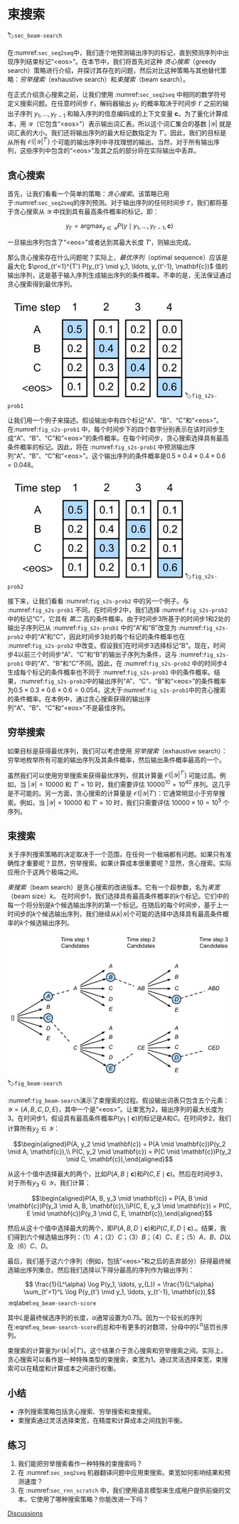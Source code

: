 # 束搜索
:label:`sec_beam-search`

在:numref:`sec_seq2seq`中，我们逐个地预测输出序列的标记，直到预测序列中出现序列结束标记“&lt;eos&gt;”。在本节中，我们将首先对这种 *贪心搜索*（greedy search）策略进行介绍，并探讨其存在的问题，然后对比这种策略与其他替代策略：*穷举搜索*（exhaustive search）和*束搜索*（beam search）。

在正式介绍贪心搜索之前，让我们使用 :numref:`sec_seq2seq` 中相同的数学符号定义搜索问题。在任意时间步 $t'$，解码器输出 $y_{t'}$ 的概率取决于时间步 $t'$ 之前的输出子序列 $y_1, \ldots, y_{t'-1}$ 和输入序列的信息编码成的上下文变量 $\mathbf{c}$。为了量化计算成本，用 $\mathcal{Y}$（它包含“&lt;eos&gt;”）表示输出词汇表。所以这个词汇集合的基数 $\left|\mathcal{Y}\right|$ 就是词汇表的大小。我们还将输出序列的最大标记数指定为 $T'$。因此，我们的目标是从所有 $\mathcal{O}(\left|\mathcal{Y}\right|^{T'})$ 个可能的输出序列中寻找理想的输出。当然，对于所有输出序列，这些序列中包含的“&lt;eos&gt;”及其之后的部分将在实际输出中丢弃。

## 贪心搜索

首先，让我们看看一个简单的策略：*贪心搜索*。该策略已用于:numref:`sec_seq2seq`的序列预测。对于输出序列的任何时间步 $t'$，我们都将基于贪心搜索从 $\mathcal{Y}$ 中找到具有最高条件概率的标记，即：

$$y_{t'} = \operatorname*{argmax}_{y \in \mathcal{Y}} P(y \mid y_1, \ldots, y_{t'-1}, \mathbf{c})$$

一旦输出序列包含了“&lt;eos&gt;”或者达到其最大长度 $T'$，则输出完成。

那么贪心搜索存在什么问题呢？实际上，*最优序列*（optimal sequence）应该是最大化 $\prod_{t'=1}^{T'} P(y_{t'} \mid y_1, \ldots, y_{t'-1}, \mathbf{c})$ 值的输出序列，这是基于输入序列生成输出序列的条件概率。不幸的是，无法保证通过贪心搜索得到最优序列。

![在每个时间步，贪心搜索选择具有最高条件概率的标记。](../img/s2s-prob1.svg)
:label:`fig_s2s-prob1`

让我们用一个例子来描述。假设输出中有四个标记“A”、“B”、“C”和“&lt;eos&gt;”。 在:numref:`fig_s2s-prob1` 中，每个时间步下的四个数字分别表示在该时间步生成“A”、“B”、“C”和“&lt;eos&gt;”的条件概率。在每个时间步，贪心搜索选择具有最高条件概率的标记。因此，将在 :numref:`fig_s2s-prob1` 中预测输出序列“A”、“B”、“C”和“&lt;eos&gt;”。这个输出序列的条件概率是$0.5\times0.4\times0.4\times0.6 = 0.048$。

![每个时间步下的四个数字表示在该时间步生成“A”、“B”、“C”和“&lt;eos&gt;”的条件概率。在时间步2，选择具有第二高条件概率的令牌“C”。](../img/s2s-prob2.svg)
:label:`fig_s2s-prob2`

接下来，让我们看看 :numref:`fig_s2s-prob2` 中的另一个例子。与 :numref:`fig_s2s-prob1` 不同，在时间步2中，我们选择 :numref:`fig_s2s-prob2` 中的标记“C”，它具有 *第二* 高的条件概率。由于时间步3所基于的时间步1和2处的输出子序列已从 :numref:`fig_s2s-prob1` 中的“A”和“B”改变为 :numref:`fig_s2s-prob2` 中的“A”和“C”，因此时间步3处的每个标记的条件概率也在 :numref:`fig_s2s-prob2` 中改变。假设我们在时间步3选择标记“B”。现在，时间步4以前三个时间步“A”、“C”和“B”的输出子序列为条件，这与 :numref:`fig_s2s-prob1` 中的“A”、“B”和“C”不同。因此，在 :numref:`fig_s2s-prob2` 中的时间步4生成每个标记的条件概率也不同于 :numref:`fig_s2s-prob1` 中的条件概率。结果，:numref:`fig_s2s-prob2`中的输出序列“A”、“C”、“B”和“&lt;eos&gt;”的条件概率为$0.5\times0.3 \times0.6\times0.6=0.054$，这大于:numref:`fig_s2s-prob1`中的贪心搜索的条件概率。在本例中，通过贪心搜索获得的输出序列“A”、“B”、“C”和“&lt;eos&gt;”不是最佳序列。

## 穷举搜索

如果目标是获得最优序列，我们可以考虑使用 *穷举搜索*（exhaustive search）：穷举地枚举所有可能的输出序列及其条件概率，然后输出条件概率最高的一个。

虽然我们可以使用穷举搜索来获得最优序列，但其计算量 $\mathcal{O}(\left|\mathcal{Y}\right|^{T'})$ 可能过高。例如，当 $|\mathcal{Y}|=10000$ 和 $T'=10$ 时，我们需要评估 $10000^{10} = 10^{40}$ 序列。这几乎是不可能的。另一方面，贪心搜索的计算量是 $\mathcal{O}(\left|\mathcal{Y}\right|T')$：它通常明显小于穷举搜索。例如，当 $|\mathcal{Y}|=10000$ 和 $T'=10$ 时，我们只需要评估 $10000\times10=10^5$ 个序列。

## 束搜索

关于序列搜索策略的决定取决于一个范围，在任何一个极端都有问题。如果只有准确性才重要呢？显然，穷举搜索。如果计算成本很重要呢？显然，贪心搜索。实际应用介于这两个极端之间。

*束搜索*（beam search）是贪心搜索的改进版本。它有一个超参数，名为*束宽*（beam size）$k$。
在时间步1，我们选择具有最高条件概率的$k$个标记。它们中的每一个将分别是$k$个候选输出序列的第一个标记。在随后的每个时间步，基于上一时间步的$k$个候选输出序列，我们继续从$k\left|\mathcal{Y}\right|$个可能的选择中选择具有最高条件概率的$k$个候选输出序列。

![束搜索过程（束宽：2，输出序列的最大长度：3）。候选输出序列是$A$、$C$、$AB$、$CE$、$ABD$和$CED$。](../img/beam-search.svg)
:label:`fig_beam-search`

:numref:`fig_beam-search`演示了束搜索的过程。假设输出词表只包含五个元素：$\mathcal{Y} = \{A, B, C, D, E\}$，其中一个是“&lt;eos&gt;”。让束宽为2，输出序列的最大长度为3。在时间步1，假设具有最高条件概率$P(y_1 \mid \mathbf{c})$的标记是$A$和$C$。在时间步2，我们计算所有$y_2 \in \mathcal{Y}$：

$$\begin{aligned}P(A, y_2 \mid \mathbf{c}) = P(A \mid \mathbf{c})P(y_2 \mid A, \mathbf{c}),\\ P(C, y_2 \mid \mathbf{c}) = P(C \mid \mathbf{c})P(y_2 \mid C, \mathbf{c}),\end{aligned}$$  

从这十个值中选择最大的两个，比如$P(A, B \mid \mathbf{c})$和$P(C, E \mid \mathbf{c})$。然后在时间步3，对于所有$y_3 \in \mathcal{Y}$，我们计算：

$$\begin{aligned}P(A, B, y_3 \mid \mathbf{c}) = P(A, B \mid \mathbf{c})P(y_3 \mid A, B, \mathbf{c}),\\P(C, E, y_3 \mid \mathbf{c}) = P(C, E \mid \mathbf{c})P(y_3 \mid C, E, \mathbf{c}),\end{aligned}$$ 

然后从这十个值中选择最大的两个，即$P(A, B, D \mid \mathbf{c})$和$P(C, E, D \mid  \mathbf{c}).$。结果，我们得到六个候选输出序列：（1）$A$；（2）$C$；（3）$B$；（4）$C$、$E$；（5）$A$、$B$、$D$以及（6）$C$、$D$。

最后，我们基于这六个序列（例如，包括“&lt;eos&gt;”和之后的丢弃部分）获得最终候选输出序列集合。然后我们选择以下得分最高的序列作为输出序列：

$$ \frac{1}{L^\alpha} \log P(y_1, \ldots, y_{L}) = \frac{1}{L^\alpha} \sum_{t'=1}^L \log P(y_{t'} \mid y_1, \ldots, y_{t'-1}, \mathbf{c}),$$
:eqlabel:`eq_beam-search-score`

其中$L$是最终候选序列的长度，$\alpha$通常设置为0.75。因为一个较长的序列在:eqref:`eq_beam-search-score`的总和中有更多的对数项，分母中的$L^\alpha$惩罚长序列。

束搜索的计算量为$\mathcal{O}(k\left|\mathcal{Y}\right|T')$。这个结果介于贪心搜索和穷举搜索之间。实际上，贪心搜索可以看作是一种特殊类型的束搜索，束宽为1。通过灵活选择束宽，束搜索可以在精度和计算成本之间进行权衡。

## 小结

* 序列搜索策略包括贪心搜索、穷举搜索和束搜索。
* 束搜索通过灵活选择束宽，在精度和计算成本之间找到平衡。

## 练习

1. 我们能把穷举搜索看作一种特殊的束搜索吗？
1. 在 :numref:`sec_seq2seq` 机器翻译问题中应用束搜索。束宽如何影响结果和预测速度？
1. 在 :numref:`sec_rnn_scratch` 中，我们使用语言模型来生成用户提供前缀的文本。它使用了哪种搜索策略？你能改进一下吗？

[Discussions](https://discuss.d2l.ai/t/338)